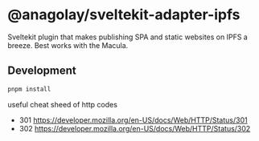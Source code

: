 # @anagolay/sveltekit-adapter-ipfs

Sveltekit plugin that makes publishing SPA and static websites on IPFS a breeze. Best works with the Macula.

## Development

```bash
pnpm install
```

useful cheat sheed of http codes

- 301 https://developer.mozilla.org/en-US/docs/Web/HTTP/Status/301
- 302 https://developer.mozilla.org/en-US/docs/Web/HTTP/Status/302
